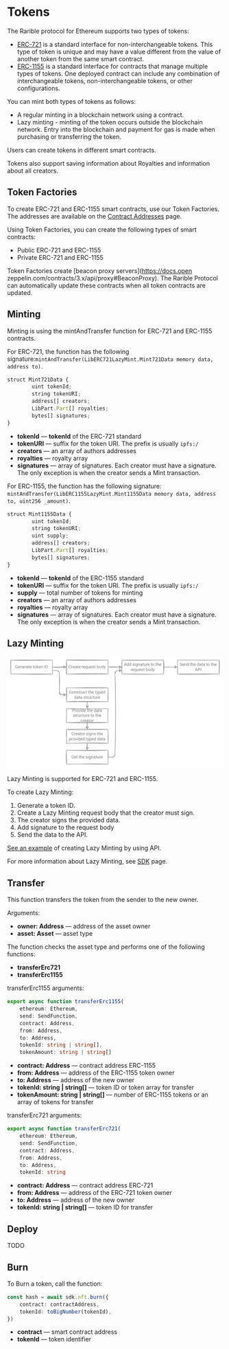 # Tokens

The Rarible protocol for Ethereum supports two types of tokens:

* [ERC-721](https://eips.ethereum.org/EIPS/eip-721 ) is a standard interface for non-interchangeable tokens. This type of token is unique and may have a value different from the value of another token from the same smart contract.
* [ERC-1155](https://eips.ethereum.org/EIPS/eip-1155 ) is a standard interface for contracts that manage multiple types of tokens. One deployed contract can include any combination of interchangeable tokens, non-interchangeable tokens, or other configurations.

You can mint both types of tokens as follows:

* A regular minting in a blockchain network using a contract.
* Lazy minting - minting of the token occurs outside the blockchain network. Entry into the blockchain and payment for gas is made when purchasing or transferring the token.

Users can create tokens in different smart contracts.

Tokens also support saving information about Royalties and information about all creators.

## Token Factories

To create ERC-721 and ERC-1155 smart contracts, use our Token Factories. The addresses are available on the [Contract Addresses](../contract-addresses.md) page.

Using Token Factories, you can create the following types of smart contracts:

* Public ERC-721 and ERC-1155
* Private ERC-721 and ERC-1155

Token Factories create [beacon proxy servers](https://docs.open zeppelin.com/contracts/3.x/api/proxy#BeaconProxy). The Rarible Protocol can automatically update these contracts when all token contracts are updated.

## Minting

Minting is using the mintAndTransfer function for ERC-721 and ERC-1155 contracts.

For ERC-721, the function has the following signature:`mintAndTransfer(LibERC721LazyMint.Mint721Data memory data, address to)`.

```typescript
struct Mint721Data {
        uint tokenId;
        string tokenURI;
        address[] creators;
        LibPart.Part[] royalties;
        bytes[] signatures;
}
```

* **tokenId** — **tokenId** of the ERC-721 standard
* **tokenURI** — suffix for the token URI. The prefix is usually `ipfs:/`
* **creators** — an array of authors addresses
* **royalties** — royalty array
* **signatures** — array of signatures. Each creator must have a signature. The only exception is when the creator sends a Mint transaction.

For ERC-1155, the function has the following signature: `mintAndTransfer(LibERC1155LazyMint.Mint1155Data memory data, address to, uint256 _amount)`.

```typescript
struct Mint1155Data {
        uint tokenId;
        string tokenURI;
        uint supply;
        address[] creators;
        LibPart.Part[] royalties;
        bytes[] signatures;
}
```

* **tokenId** — **tokenId** of the ERC-1155 standard
* **tokenURI** — suffix for the token URI. The prefix is usually `ipfs:/`
* **supply** — total number of tokens for minting
* **creators** — an array of authors addresses
* **royalties** — royalty array
* **signatures** — array of signatures. Each creator must have a signature. The only exception is when the creator sends a Mint transaction.

## Lazy Minting

![](../img/eth_4.png)

Lazy Minting is supported for ERC-721 and ERC-1155.

To create Lazy Minting:

1. Generate a token ID.
2. Create a Lazy Minting request body that the creator must sign.
3. The creator signs the provided data.
4. Add signature to the request body
5. Send the data to the API.

[See an example](../api/create-lazy-minting.md) of creating Lazy Minting by using API.

For more information about Lazy Minting, see [SDK](https://github.com/rarible/ethereum-sdk) page. 

## Transfer

This function transfers the token from the sender to the new owner.

Arguments:

* **owner: Address** — address of the asset owner
* **asset: Asset** — asset type

The function checks the asset type and performs one of the following functions:

- **transferErc721**
- **transferErc1155**

transferErc1155 arguments:

```typescript
export async function transferErc1155(
	ethereum: Ethereum,
	send: SendFunction,
	contract: Address,
	from: Address,
	to: Address,
	tokenId: string | string[],
	tokenAmount: string | string[]
```

* **contract: Address** — contract address ERC-1155
* **from: Address** — address of the ERC-1155 token owner
* **to: Address** — address of the new owner
* **tokenId: string | string[]** — token ID or token array for transfer
* **tokenAmount: string | string[]** — number of ERC-1155 tokens or an array of tokens for transfer

transferErc721 arguments:

```typescript
export async function transferErc721(
	ethereum: Ethereum,
	send: SendFunction,
	contract: Address,
	from: Address,
	to: Address,
	tokenId: string
```

* **contract: Address** — contract address ERC-721
* **from: Address** — address of the ERC-721 token owner
* **to: Address** — address of the new owner
* **tokenId: string | string[]** — token ID for transfer

## Deploy

TODO

## Burn

To Burn a token, call the function:

```typescript
const hash = await sdk.nft.burn({
	contract: contractAddress,
	tokenId: toBigNumber(tokenId),
})
```

* **contract** — smart contract address
* **tokenId** — token identifier
